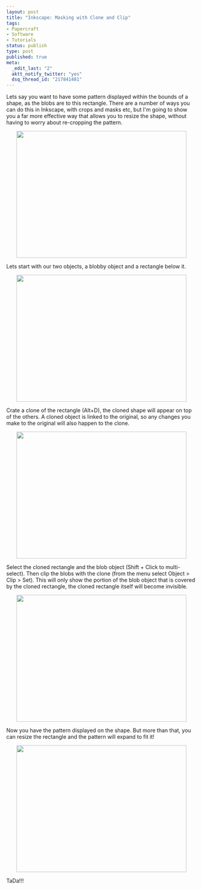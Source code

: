 ```yaml
--- 
layout: post
title: "Inkscape: Masking with Clone and Clip"
tags: 
- Papercraft
- Software
- Tutorials
status: publish
type: post
published: true
meta: 
  _edit_last: "2"
  aktt_notify_twitter: "yes"
  dsq_thread_id: "217841481"
---
```

Lets say you want to have some pattern displayed within the bounds of a shape, as the blobs are to this rectangle. There are a number of ways you can do this in Inkscape, with crops and masks etc, but I'm going to show you a far more effective way that allows you to resize the shape, without having to worry about re-cropping the pattern.
<p class="alignc" style="text-align: center;"><img class="aligncenter" src="http://www.craig-russell.co.uk/wp-content/uploads/2010/03/Screenshot5.png" alt="" width="450" height="335" /></p>
<!--more-->
Lets start with our two objects, a blobby object and a rectangle below it.
<p class="alignc" style="text-align: center;"><img class="aligncenter" src="http://www.craig-russell.co.uk/wp-content/uploads/2010/03/Screenshot1.png" alt="" width="450" height="335" /></p>
Crate a clone of the rectangle (Alt+D), the cloned shape will appear on top of the others. A cloned object is linked to the original, so any changes you make to the original will also happen to the clone.
<p class="alignc" style="text-align: center;"><img class="aligncenter" src="http://www.craig-russell.co.uk/wp-content/uploads/2010/03/Screenshot2.png" alt="" width="450" height="335" /></p>
Select the cloned rectangle and the blob object (Shift + Click to multi-select). Then clip the blobs with the clone (from the menu select Object &gt; Clip &gt; Set). This will only show the portion of the blob object that is covered by the cloned rectangle, the cloned rectangle itself will become invisible.
<p class="alignc" style="text-align: center;"><img class="aligncenter" src="http://www.craig-russell.co.uk/wp-content/uploads/2010/03/Screenshot3.png" alt="" width="450" height="335" /></p>
Now you have the pattern displayed on the shape. But more than that, you can resize the rectangle and the pattern will expand to fit it!
<p class="alignc" style="text-align: center;"><img class="aligncenter" src="http://www.craig-russell.co.uk/wp-content/uploads/2010/03/Screenshot4.png" alt="" width="450" height="335" /></p>
TaDa!!!
